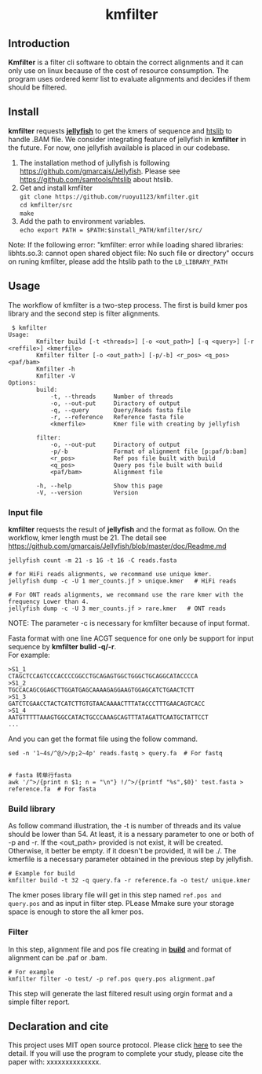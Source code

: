 # <div align=center>kmfilter</div>

## Introduction

**Kmfilter** is a filter cli software to obtain the correct alignments and it can only use on linux because of the cost of resource consumption. The program uses  ordered kemr list to evaluate alignments and decides if them should be filtered.

## Install

**kmfilter** requests [**jellyfish**](https://github.com/gmarcais/Jellyfish) to get the kmers of sequence and [htslib](https://github.com/samtools/htslib) to handle .BAM file. We consider integrating  feature of jellyfish in **kmfilter** in the future. For now, one jellyfish available is placed in our codebase.

1. The installation method of jullyfish is following <https://github.com/gmarcais/Jellyfish>.
   Please see <https://github.com/samtools/htslib> about htslib.
2. Get and install kmfilter  
   `git clone https://github.com/ruoyu1123/kmfilter.git`  
   `cd kmfilter/src`  
   `make`
3. Add the path to environment variables.  
   `echo export PATH = $PATH:$install_PATH/kmfilter/src/`  

Note: If the following error: "kmfilter: error while loading shared libraries: libhts.so.3: cannot open shared object file: No such file or directory" occurs on runing kmfilter, please add the htslib path to the `LD_LIBRARY_PATH`  

## Usage

The workflow of kmfilter is a two-step process. The first is build kmer pos library and the second step is filter alignments.  

```shell{.line-numbers}
 $ kmfilter
Usage:
        Kmfilter build [-t <threads>] [-o <out_path>] [-q <query>] [-r <reffile>] <kmerfile>
        Kmfilter filter [-o <out_path>] [-p/-b] <r_pos> <q_pos> <paf/bam>
        Kmfilter -h
        Kmfilter -V
Options:
        build:
            -t, --threads     Number of threads
            -o, --out-put     Diractory of output
            -q, --query       Query/Reads fasta file
            -r, --reference   Reference fasta file
            <kmerfile>        Kmer file with creating by jellyfish

        filter:
            -o, --out-put     Diractory of output
            -p/-b             Format of alignment file [p:paf/b:bam]
            <r_pos>           Ref pos file built with build
            <q_pos>           Query pos file built with build
            <paf/bam>         Alignment file

        -h, --help            Show this page
        -V, --version         Version
```

### **Input file**

**kmfilter** requests the result of **jellyfish** and the format as follow. On the workflow, kmer length must be 21. The detail see https://github.com/gmarcais/Jellyfish/blob/master/doc/Readme.md

```shell{}
jellyfish count -m 21 -s 1G -t 16 -C reads.fasta

# for HiFi reads alignments, we recommand use unique kmer.
jellyfish dump -c -U 1 mer_counts.jf > unique.kmer   # HiFi reads

# For ONT reads alignments, we recommand use the rare kmer with the frequency Lower than 4.
jellyfish dump -c -U 3 mer_counts.jf > rare.kmer   # ONT reads
```

NOTE: The parameter -c is necessary for kmfilter because of input format.  

Fasta format with one line ACGT sequence for one only be support for input sequence by **kmfilter bulid -q/-r**.  
For example:

```shell{.line_numbers}
>S1_1
CTAGCTCCAGTCCCACCCCGGCCTGCAGAGTGGCTGGGCTGCAGGCATACCCCA
>S1_2
TGCCACAGCGGAGCTTGGATGAGCAAAAGAGGAAGTGGAGCATCTGAACTCTT
>S1_3
GATCTCGAACCTACTCATCTTGTGTAACAAAACTTTATACCCTTTGAACAGTCACC
>S1_4
AATGTTTTTAAAGTGGCCATACTGCCCAAAGCAGTTTATAGATTCAATGCTATTCCT
...
```

And you can get the format file using the follow command.

```shell{}
sed -n '1~4s/^@/>/p;2~4p' reads.fastq > query.fa  # For fastq


# fasta 转单行fasta
awk '/^>/{print n $1; n = "\n"} !/^>/{printf "%s",$0}' test.fasta > reference.fa  # For fasta

```

### **Build library**  

As follow command illustration, the -t is number of threads and its value should be lower than 54. At least, it is a nessary parameter to one or both of -p and -r. If the \<out_path\> provided is not exist, it will be created.  Otherwise, it better be empty. if it doesn't be provided, it will be ./. The kmerfile is a necessary parameter obtained in the previous step by jellyfish. 

```shell{}
# Example for build
kmfilter build -t 32 -q query.fa -r reference.fa -o test/ unique.kmer
```

The kmer poses library file will get in this step named `ref.pos and query.pos` and as input in filter step. PLease Mmake sure your storage space is enough to store the all kmer pos.

### **Filter**

In this step, alignment file and pos file creating in [**build**](#build-library) and format of alignment can be .paf or .bam. 

```shell{}
# For example
kmfilter filter -o test/ -p ref.pos query.pos alignment.paf
```

This step will generate the last filtered result using orgin format and a simple filter report.

## Declaration and cite

This project uses MIT open source protocol. Please click [here]() to see the detail. If you will use the program to complete your study, please cite the paper with: xxxxxxxxxxxxxx. 